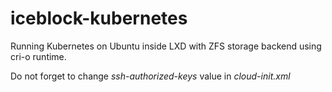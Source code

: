 # iceblock-kubernetes
Running Kubernetes on Ubuntu inside LXD with ZFS storage backend using cri-o runtime.

Do not forget to change *ssh-authorized-keys* value in *cloud-init.xml*
